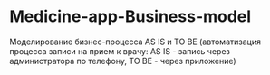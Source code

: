 # Medicine-app-Business-model
Моделирование бизнес-процесса AS IS и TO BE (автоматизация процесса записи на прием к врачу: AS IS - запись через администратора по телефону, TO BE - через приложение)
